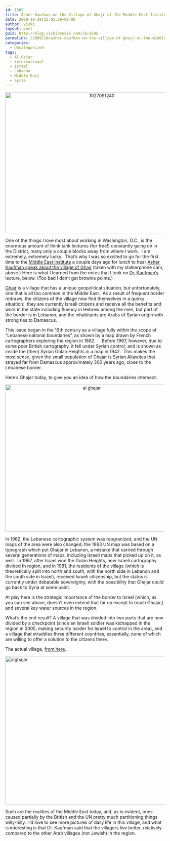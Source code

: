 ```yaml
---
id: 1585
title: Asher Kaufman on the Village of Ghajr at the Middle East Institute
date: 2009-10-28T22:05:29+00:00
author: Vicki
layout: post
guid: http://blog.vickiboykis.com/?p=1585
permalink: /2009/10/asher-kaufman-on-the-village-of-ghajr-at-the-middle-east-institute/
categories:
  - Uncategorized
tags:
  - Al Gajar
  - international
  - Israel
  - Lebanon
  - Middle East
  - Syria
---
```

<p style="text-align: center;">
  <a href="http://blog.vickiboykis.com/wp-content/uploads/2009/10/1027091240.jpg"><img class="aligncenter size-full wp-image-1584" title="1027091240" src="http://blog.vickiboykis.com/wp-content/uploads/2009/10/1027091240.jpg" alt="1027091240" width="595" height="446" /></a>
</p>

<p style="text-align: left;">
  One of the things I love most about working in Washington, D.C., is the enormous amount of think tank lectures (for free!) constantly going on in the District, many only a couple blocks away from where I work.  I am extremely, extremely lucky.  That&#8217;s why I was so excited to go for the first time to the <a href="http://www.mei.edu/Home.aspx">Middle East Institute</a> a couple days ago for lunch to hear <a href="http://www.mei.edu/Events/Calendar/tabid/504/vw/3/ItemID/207/d/20091027/Default.aspx">Asher Kaufman speak about the village of Ghajr</a> (taken with my stalkerphone cam, above.) Here is what I learned from the notes that I took on <a href="http://www.wilsoncenter.org/index.cfm?fuseaction=sf.profile&person_id=549667">Dr. Kaufman&#8217;s</a> lecture, below. (Too bad I don&#8217;t get brownie points.)
</p>

[Ghajr](http://en.wikipedia.org/wiki/Ghajar) is a village that has a unique geopolitical situation, but unfortunately, one that is all too common in the Middle East.  As a result of frequent border redraws, the citizens of the village now find themselves in a quirky situation:  they are currently Israeli citizens and receive all the benefits and work in the state including fluency in Hebrew among the men, but part of the border is in Lebanon, and the inhabitants are Arabs of Syrian origin with strong ties to Damascus.

<p style="text-align: left;">
  This issue began in the 19th century as a village fully within the scope of &#8220;Lebanese national boundaries&#8221;, as shown by a map drawn by French cartographers exploring the region in 1862.     Before 1967, however, due to some poor British cartography, it fell under Syrian control, and is shown as inside the (then) Syrian Golan Heights in a map in 1942.  This makes the most sense, given the small population of Ghajar is Syrian <a href="http://en.wikipedia.org/wiki/%E2%80%98Alawi">Allawites</a> that strayed far from Damascus approximately 300 years ago, close to the Lebanese border.
</p>

<p style="text-align: left;">
  Here&#8217;s Ghajar today, to give you an idea of how the boundaries intersect:
</p>

<p style="text-align: center;">
  <a href="http://blog.vickiboykis.com/wp-content/uploads/2009/10/al-ghajar.jpg"><img class="aligncenter size-full wp-image-1586" title="al ghajar" src="http://blog.vickiboykis.com/wp-content/uploads/2009/10/al-ghajar.jpg" alt="al ghajar" width="531" height="466" /></a>
</p>

<p style="text-align: left;">
  In 1962, the Lebanese cartographic system was reogranized, and the UN maps of the area were also changed; the 1963 UN map was based on a typograph which put Ghajar in Lebanon, a mistake that carried through several generations of maps, including Israeli maps that picked up on it, as well.  In 1967, after Israel won the Golan Heights, new Israeli cartography divided th region, and in 1981, the residents of the village (which is theoretically split into north and south, with the north side in Lebanon and the south side in Israel), received Israeli citizenship, but the status is currently under debatable sovereignty, with the possibility that Ghajar could go back to Syria at some point.
</p>

<p style="text-align: left;">
  At play here is the strategic importance of the border to Israel (which, as you can see above, doesn&#8217;t even extend that far up except to touch Ghajar,) and several key water sources in the region.
</p>

<p style="text-align: left;">
  What&#8217;s the end result? A village that was divided into two parts that are now divided by a checkpoint (since an Israeli soldier was kidnapped in the region in 2005, making security harder for Israel to control in the area), and a village that straddles three different countries, essentially, none of which are willing to offer a solution to the citizens there.
</p>

<p style="text-align: left;">
  The actual village, <a href="http://mashdownbabylon.typepad.com/">from here</a>.
</p>

<p style="text-align: left;">
  <a href="http://blog.vickiboykis.com/wp-content/uploads/2009/10/alghajar.jpg"><img class="aligncenter size-full wp-image-1588" title="alghajar" src="http://blog.vickiboykis.com/wp-content/uploads/2009/10/alghajar.jpg" alt="alghajar" width="626" height="469" /></a>
</p>

<p style="text-align: left;">
  Such are the realities of the Middle East today, and, as is evident, ones caused partially by the British and the UN pretty much partitioning things willy-nilly.  I&#8217;d love to see more pictures of daily life in this village, and what is interesting is that Dr. Kaufman said that the villagers live better, relatively compared to the other Arab villages (not Jewish) in the region.
</p>